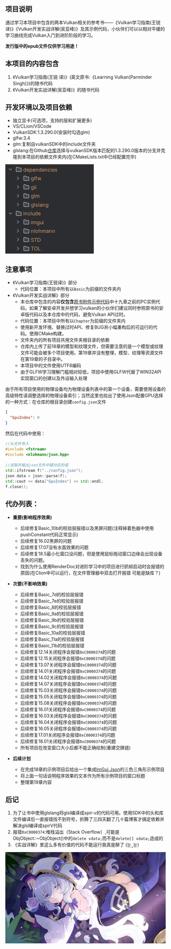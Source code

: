 ## 项目说明

通过学习本项目中包含的两本Vulkan相关的参考书——《Vulkan学习指南(王锐 译)》《Vulkan开发实战详解(吴亚峰)》及其示例代码，小伙伴们可以以相对平缓的学习曲线完成Vulkan入门到进阶阶段的学习。

**发行版中的epub文件仅供学习用途！**

## 本项目的内容包含

1. 《Vulkan学习指南(王锐 译)》(英文原书:《Learning Vulkan(Parminder Singh)》)的随书代码
2. 《Vulkan开发实战详解(吴亚峰)》的随书代码

## 开发环境以及项目依赖

* 独立显卡(可选项，支持的层和扩展更多)
* VS/CLion/VSCode
* VulkanSDK:1.3.290.0(安装时勾选glm)
* glfw:3.4
* glm:复制自vulkanSDK中的include文件夹
* glslang:在Github[仓库](https://github.com/KhronosGroup/glslang)选择与vulkanSDK版本匹配的1.3.290.0版本的分支并克隆到本项目的依赖文件夹内(在CMakeLists.txt中已经配置完毕)

![环境配置](./Assets/环境配置.png)

## 注意事项

* 《Vulkan学习指南(王锐译)》部分
    * 代码位置：本项目中所有以`Basic`为前缀的文件夹内
* 《Vulkan开发实战详解》部分
    * 本仓库中包含的内容**仅包含**[原书附件示例代码](https://www.epubit.com/bookDetails?id=UB6c7827767c54a)中十九章之前的PC实例代码，如果了解安卓开发并想学习vulkan的小伙伴们建议同时参照原书的安卓版代码以及本仓库中的代码，避免Vulkan API过时。
    * 代码位置：本项目中所有以`Chapter`为前缀的文件夹内
    * 使用新开发环境、替换过时API、修复BUG并小幅重构后的可运行的代码。使用CMake构建。
    * 文件夹内的所有项目共用文件夹根目录的依赖
    * 仓库内上传了前18章的模型和纹理文件，但需要注意的是一个模型或纹理文件可能会被多个项目使用。第19章并没有整理，模型、纹理等资源文件在第19章的子目录中。
    * 本项目中的文件使用UTF8编码
    * 由于GLFW学习理解门槛相对较低，项目中使用GLFW代替了WIN32API实现窗口的创建以及外设输入处理

由于所有项目使用的物理设备均为物理设备列表中的第一个设备，需要使用设备的高级特性请调整选择的物理设备索引；当然这里也给出了使用Json配置GPU选择的一种方式：在仓库的根目录创建`config.json`文件

~~~json
{
  "GpuIndex": 0
}
~~~

然后在代码中使用：

~~~ c++
//头文件导入
#include <fstream>
#include <nlohmann/json.hpp>

//读取并输出json文件中键对应的值
std::ifstream f("../config.json");
json data = json::parse(f);
std::cout << data["GpuIndex"] << std::endl;
f.close();
~~~

## 代办列表：

* **重要(影响程序效果)**
    * 后续修复Basic_10b的校验层报错以及黑屏问题(注释掉着色器中使用pushConstant代码正常显示)
    * 后续修复16.02黑屏的问题
    * 后续修复17.07没有水面效果的问题
    * 后续修复18.5最小化窗口没问题，但是使用鼠标拖动窗口边缘会出现设备丢失的问题。
    * 找到为什么使用RenderDoc对进阶学习中的项目进行抓帧启动时会报错的原因(在Clion中可以运行，在文件管理器中双击打开报错 可能是缺库？)

* **次要(不影响效果)**
    * 后续修复Basic_7d的校验层报错
    * 后续修复Basic_7e的校验层报错
    * 后续修复Basic_8的校验层报错
    * 后续修复Basic_9a的校验层报错
    * 后续修复Basic_9b的校验层报错
    * 后续修复Basic_9c的校验层报错
    * 后续修复Basic_10a的校验层报错
    * 后续修复Basic_11a的校验层报错
    * 后续修复Basic_11b的校验层报错
    * 后续修复12.14关闭程序会报错`0xC0000374`的问题
    * 后续修复12.15关闭程序会报错`0xC0000374`的问题
    * 后续修复13.07关闭程序会报错`0xC0000374`的问题
    * 后续修复14.01关闭程序会报错`0xC0000374`的问题
    * 后续修复14.02关闭程序会报错`0xC0000374`的问题
    * 后续修复14.07关闭程序会报错`0xC0000374`的问题
    * 后续修复15.03关闭程序会报错`0xC0000374`的问题
    * 后续修复15.05关闭程序会报错`0xC0000374`的问题
    * 后续修复15.08关闭程序会报错`0xC0000374`的问题
    * 后续修复16.01关闭程序会报错`0xC0000374`的问题
    * 后续修复16.03关闭程序会报错`0xC0000374`的问题
    * 后续修复16.04关闭程序会报错`0xC0000374`的问题
    * 后续修复16.05关闭程序会报错`0xC0000374`的问题
    * 后续修复17.01关闭程序会报错`0xC0000374`的问题
    * 后续修复18.01关闭程序会报错`0xC0000374`的问题
    * 所有项目在改变窗口大小后都不能正确绘制(重建交换链)

* **后续计划**
  * 在完成18章的示例项目后给出一个集成[ImGui](https://github.com/ocornut/imgui),[Json](https://github.com/nlohmann/json)的三色三角形示例项目
  * 将上面一句话说明程序效果的文本作为所有示例项目的窗口标题
  * 整理第19章内容

## 后记

1. 为了让书中使用glslang将glsl编译成spir-v的代码可用。使用SDK中的头和库文件编译后一直报错找不到符号，折腾了三四天翻了几十篇博客才搞定依赖并解决glsl编译成spirV代码
2. 报错`0xC0000374`:堆栈溢出（Stack Overflow）,可能是ObjObject::~ObjObject()中的`delete vdata;`而不是`delete[] vdata;`造成的
3. 《实战详解》里这么多有价值的代码不能运行我真是醉了 (눈‸눈)

![德莉莎](./Assets/德莉莎.jpg)